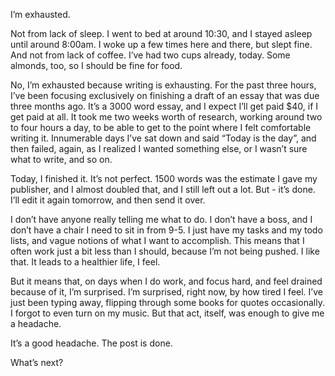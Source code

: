 I’m exhausted.   
  
Not from lack of sleep. I went to bed at around 10:30, and I stayed asleep until around 8:00am. I woke up a few times here and there, but slept fine. And not from lack of coffee. I’ve had two cups already, today. Some almonds, too, so I should be fine for food.   
  
No, I’m exhausted because writing is exhausting. For the past three hours, I’ve been focusing exclusively on finishing a draft of an essay that was due three months ago. It’s a 3000 word essay, and I expect I’ll get paid $40, if I get paid at all. It took me two weeks worth of research, working around two to four hours a day, to be able to get to the point where I felt comfortable writing it. Innumerable days I’ve sat down and said “Today is the day”, and then failed, again, as I realized I wanted something else, or I wasn’t sure what to write, and so on.  
  
Today, I finished it. It’s not perfect. 1500 words was the estimate I gave my publisher, and I almost doubled that, and I still left out a lot. But - it’s done. I’ll edit it again tomorrow, and then send it over.   
  
I don’t have anyone really telling me what to do. I don’t have a boss, and I don’t have a chair I need to sit in from 9-5. I just have my tasks and my todo lists, and vague notions of what I want to accomplish. This means that I often work just a bit less than I should, because I’m not being pushed. I like that. It leads to a healthier life, I feel.   
  
But it means that, on days when I do work, and focus hard, and feel drained because of it, I’m surprised. I’m surprised, right now, by how tired I feel. I’ve just been typing away, flipping through some books for quotes occasionally. I forgot to even turn on my music. But that act, itself, was enough to give me a headache.   
  
It’s a good headache. The post is done.   
  
What’s next? 